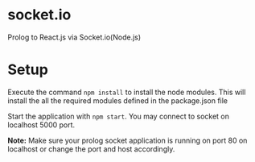 # socket.io
Prolog to React.js via Socket.io(Node.js)

# Setup
Execute the command `npm install` to install the node modules. This will install the all the required modules defined in the package.json file

Start the application with `npm start`. You may connect to socket on localhost 5000 port. 

**Note:** Make sure your prolog socket application is running on port 80 on localhost or change the port and host accordingly. 

